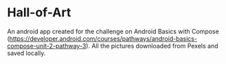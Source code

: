 ﻿# Hall-of-Art

An android app created for the challenge on Android Basics with Compose (https://developer.android.com/courses/pathways/android-basics-compose-unit-2-pathway-3).
All the pictures downloaded from Pexels and saved locally.
